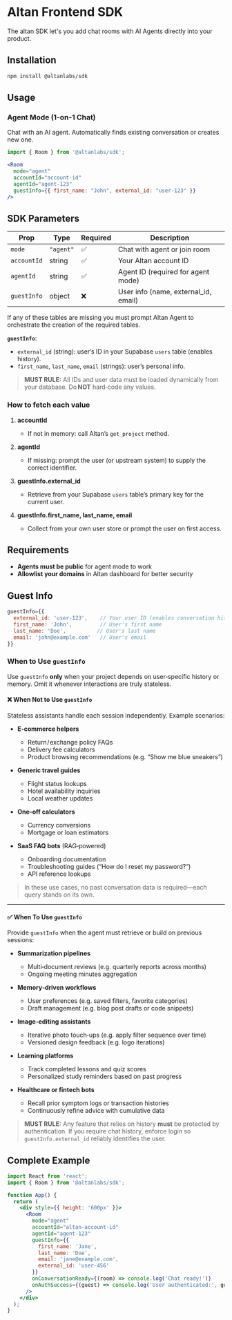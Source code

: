 # Altan Frontend SDK

The altan SDK let's you add chat rooms with AI Agents directly into your product. 

## Installation

```bash
npm install @altanlabs/sdk
```

## Usage

### Agent Mode (1-on-1 Chat)

Chat with an AI agent. Automatically finds existing conversation or creates new one.

```jsx
import { Room } from '@altanlabs/sdk';

<Room
  mode="agent"
  accountId="account-id"
  agentId="agent-123"
  guestInfo={{ first_name: "John", external_id: "user-123" }}
/>
```

## SDK Parameters

| Prop        | Type                  | Required | Description                          |
| ----------- | --------------------- | -------- | ------------------------------------ |
| `mode`      | `"agent"` | ✅        | Chat with agent or join room         |
| `accountId` | string                | ✅        | Your Altan account ID                |
| `agentId`   | string                | ✅       | Agent ID (required for agent mode)   |
| `guestInfo` | object                | ❌        | User info (name, external_id, email) |


If any of these tables are missing you must prompt Altan Agent to orchestrate the creation of the required tables.

**`guestInfo`**:
* `external_id` (string): user’s ID in your Supabase `users` table (enables history).
* `first_name`, `last_name`, `email` (strings): user’s personal info.

> **MUST RULE:** All IDs and user data must be loaded dynamically from your database. Do **NOT** hard‑code any values.

### How to fetch each value

1. **accountId**

   * If not in memory: call Altan’s `get_project` method.
2. **agentId**

   * If missing: prompt the user (or upstream system) to supply the correct identifier.
3. **guestInfo.external\_id**

   * Retrieve from your Supabase `users` table’s primary key for the current user.
4. **guestInfo.first\_name, last\_name, email**

   * Collect from your own user store or prompt the user on first access.

## Requirements

- **Agents must be public** for agent mode to work
- **Allowlist your domains** in Altan dashboard for better security

## Guest Info

```jsx
guestInfo={{
  external_id: 'user-123',    // Your user ID (enables conversation history)
  first_name: 'John',         // User's first name
  last_name: 'Doe',          // User's last name  
  email: 'john@example.com'   // User's email
}}
```

### When to Use `guestInfo`

Use `guestInfo` **only** when your project depends on user‑specific history or memory. Omit it whenever interactions are truly stateless.

#### ❌ When **Not** to Use `guestInfo`

Stateless assistants handle each session independently. Example scenarios:

* **E‑commerce helpers**

  * Return / exchange policy FAQs
  * Delivery fee calculators
  * Product browsing recommendations (e.g. “Show me blue sneakers”)
* **Generic travel guides**

  * Flight status lookups
  * Hotel availability inquiries
  * Local weather updates
* **One‑off calculators**

  * Currency conversions
  * Mortgage or loan estimators
* **SaaS FAQ bots** (RAG‑powered)

  * Onboarding documentation
  * Troubleshooting guides (“How do I reset my password?”)
  * API reference lookups

> In these use cases, no past conversation data is required—each query stands on its own.

---

#### ✅ When **To** Use `guestInfo`

Provide `guestInfo` when the agent must retrieve or build on previous sessions:

* **Summarization pipelines**

  * Multi‑document reviews (e.g. quarterly reports across months)
  * Ongoing meeting minutes aggregation
* **Memory‑driven workflows**

  * User preferences (e.g. saved filters, favorite categories)
  * Draft management (e.g. blog post drafts or code snippets)
* **Image‑editing assistants**

  * Iterative photo touch‑ups (e.g. apply filter sequence over time)
  * Versioned design feedback (e.g. logo iterations)
* **Learning platforms**

  * Track completed lessons and quiz scores
  * Personalized study reminders based on past progress
* **Healthcare or fintech bots**

  * Recall prior symptom logs or transaction histories
  * Continuously refine advice with cumulative data

> **MUST RULE:** Any feature that relies on history **must** be protected by authentication. If you require chat history, enforce login so `guestInfo.external_id` reliably identifies the user.

## Complete Example

```jsx
import React from 'react';
import { Room } from '@altanlabs/sdk';

function App() {
  return (
    <div style={{ height: '600px' }}>
      <Room
        mode="agent"
        accountId="altan-account-id"
        agentId="agent-123"
        guestInfo={{
          first_name: 'Jane',
          last_name: 'Doe',
          email: 'jane@example.com',
          external_id: 'user-456'
        }}
        onConversationReady={(room) => console.log('Chat ready!')}
        onAuthSuccess={(guest) => console.log('User authenticated:', guest.id)}
      />
    </div>
  );
}
```